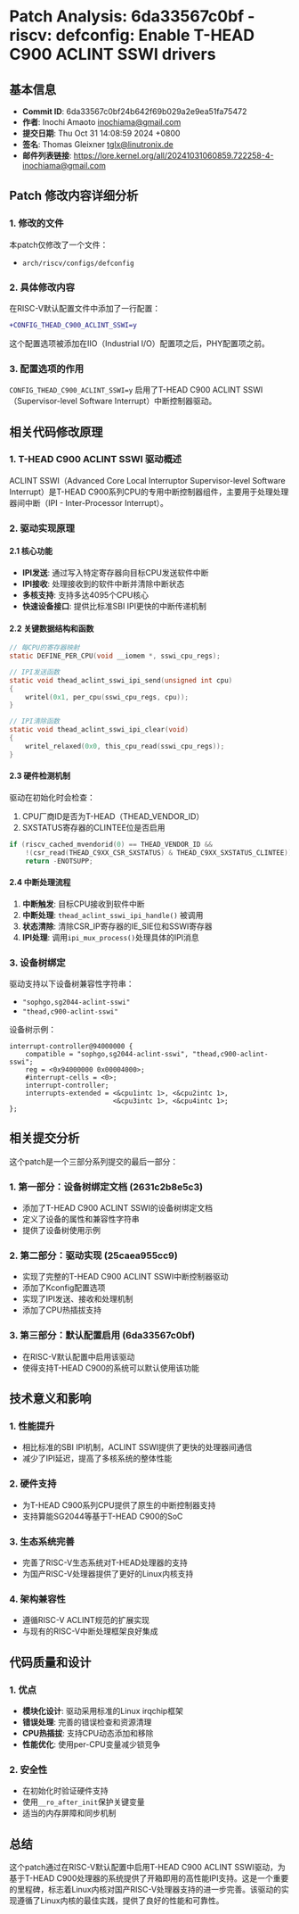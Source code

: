 # Patch Analysis: 6da33567c0bf - riscv: defconfig: Enable T-HEAD C900 ACLINT SSWI drivers

## 基本信息

- **Commit ID**: 6da33567c0bf24b642f69b029a2e9ea51fa75472
- **作者**: Inochi Amaoto <inochiama@gmail.com>
- **提交日期**: Thu Oct 31 14:08:59 2024 +0800
- **签名**: Thomas Gleixner <tglx@linutronix.de>
- **邮件列表链接**: https://lore.kernel.org/all/20241031060859.722258-4-inochiama@gmail.com

## Patch 修改内容详细分析

### 1. 修改的文件

本patch仅修改了一个文件：
- `arch/riscv/configs/defconfig`

### 2. 具体修改内容

在RISC-V默认配置文件中添加了一行配置：
```diff
+CONFIG_THEAD_C900_ACLINT_SSWI=y
```

这个配置选项被添加在IIO（Industrial I/O）配置项之后，PHY配置项之前。

### 3. 配置选项的作用

`CONFIG_THEAD_C900_ACLINT_SSWI=y` 启用了T-HEAD C900 ACLINT SSWI（Supervisor-level Software Interrupt）中断控制器驱动。

## 相关代码修改原理

### 1. T-HEAD C900 ACLINT SSWI 驱动概述

ACLINT SSWI（Advanced Core Local Interruptor Supervisor-level Software Interrupt）是T-HEAD C900系列CPU的专用中断控制器组件，主要用于处理处理器间中断（IPI - Inter-Processor Interrupt）。

### 2. 驱动实现原理

#### 2.1 核心功能
- **IPI发送**: 通过写入特定寄存器向目标CPU发送软件中断
- **IPI接收**: 处理接收到的软件中断并清除中断状态
- **多核支持**: 支持多达4095个CPU核心
- **快速设备接口**: 提供比标准SBI IPI更快的中断传递机制

#### 2.2 关键数据结构和函数

```c
// 每CPU的寄存器映射
static DEFINE_PER_CPU(void __iomem *, sswi_cpu_regs);

// IPI发送函数
static void thead_aclint_sswi_ipi_send(unsigned int cpu)
{
    writel(0x1, per_cpu(sswi_cpu_regs, cpu));
}

// IPI清除函数
static void thead_aclint_sswi_ipi_clear(void)
{
    writel_relaxed(0x0, this_cpu_read(sswi_cpu_regs));
}
```

#### 2.3 硬件检测机制

驱动在初始化时会检查：
1. CPU厂商ID是否为T-HEAD（THEAD_VENDOR_ID）
2. SXSTATUS寄存器的CLINTEE位是否启用

```c
if (riscv_cached_mvendorid(0) == THEAD_VENDOR_ID &&
    !(csr_read(THEAD_C9XX_CSR_SXSTATUS) & THEAD_C9XX_SXSTATUS_CLINTEE))
    return -ENOTSUPP;
```

#### 2.4 中断处理流程

1. **中断触发**: 目标CPU接收到软件中断
2. **中断处理**: `thead_aclint_sswi_ipi_handle()` 被调用
3. **状态清除**: 清除CSR_IP寄存器的IE_SIE位和SSWI寄存器
4. **IPI处理**: 调用`ipi_mux_process()`处理具体的IPI消息

### 3. 设备树绑定

驱动支持以下设备树兼容性字符串：
- `"sophgo,sg2044-aclint-sswi"`
- `"thead,c900-aclint-sswi"`

设备树示例：
```dts
interrupt-controller@94000000 {
    compatible = "sophgo,sg2044-aclint-sswi", "thead,c900-aclint-sswi";
    reg = <0x94000000 0x00004000>;
    #interrupt-cells = <0>;
    interrupt-controller;
    interrupts-extended = <&cpu1intc 1>, <&cpu2intc 1>, 
                          <&cpu3intc 1>, <&cpu4intc 1>;
};
```

## 相关提交分析

这个patch是一个三部分系列提交的最后一部分：

### 1. 第一部分：设备树绑定文档 (2631c2b8e5c3)
- 添加了T-HEAD C900 ACLINT SSWI的设备树绑定文档
- 定义了设备的属性和兼容性字符串
- 提供了设备树使用示例

### 2. 第二部分：驱动实现 (25caea955cc9)
- 实现了完整的T-HEAD C900 ACLINT SSWI中断控制器驱动
- 添加了Kconfig配置选项
- 实现了IPI发送、接收和处理机制
- 添加了CPU热插拔支持

### 3. 第三部分：默认配置启用 (6da33567c0bf)
- 在RISC-V默认配置中启用该驱动
- 使得支持T-HEAD C900的系统可以默认使用该功能

## 技术意义和影响

### 1. 性能提升
- 相比标准的SBI IPI机制，ACLINT SSWI提供了更快的处理器间通信
- 减少了IPI延迟，提高了多核系统的整体性能

### 2. 硬件支持
- 为T-HEAD C900系列CPU提供了原生的中断控制器支持
- 支持算能SG2044等基于T-HEAD C900的SoC

### 3. 生态系统完善
- 完善了RISC-V生态系统对T-HEAD处理器的支持
- 为国产RISC-V处理器提供了更好的Linux内核支持

### 4. 架构兼容性
- 遵循RISC-V ACLINT规范的扩展实现
- 与现有的RISC-V中断处理框架良好集成

## 代码质量和设计

### 1. 优点
- **模块化设计**: 驱动采用标准的Linux irqchip框架
- **错误处理**: 完善的错误检查和资源清理
- **CPU热插拔**: 支持CPU动态添加和移除
- **性能优化**: 使用per-CPU变量减少锁竞争

### 2. 安全性
- 在初始化时验证硬件支持
- 使用`__ro_after_init`保护关键变量
- 适当的内存屏障和同步机制

## 总结

这个patch通过在RISC-V默认配置中启用T-HEAD C900 ACLINT SSWI驱动，为基于T-HEAD C900处理器的系统提供了开箱即用的高性能IPI支持。这是一个重要的里程碑，标志着Linux内核对国产RISC-V处理器支持的进一步完善。该驱动的实现遵循了Linux内核的最佳实践，提供了良好的性能和可靠性。